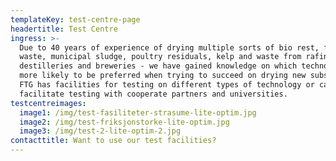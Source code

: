 ```yaml
---
templateKey: test-centre-page
headertitle: Test Centre
ingress: >-
  Due to 40 years of experience of drying multiple sorts of bio rest, fish
  waste, municipal sludge, poultry residuals, kelp and waste from rafineries,
  destilleries and breweries - we have gained knowledge on which technology is
  more likely to be preferred when trying to succeed on drying new substances.
  FTG has facilities for testing on different types of technology or can
  facilitate testing with cooperate partners and universities.
testcentreimages:
  image1: /img/test-fasiliteter-strasume-lite-optim.jpg
  image2: /img/test-friksjonstorke-lite-optim.jpg
  image3: /img/test-2-lite-optim-2.jpg
contacttitle: Want to use our test facilities?
---
```


